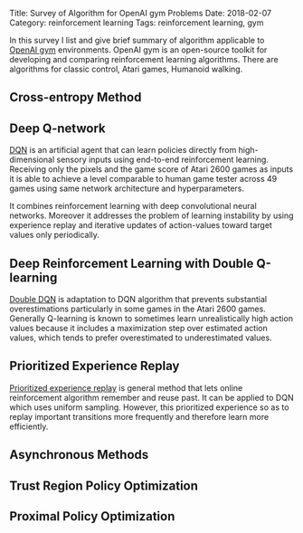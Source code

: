 Title: Survey of Algorithm for OpenAI gym Problems
Date: 2018-02-07
Category: reinforcement learning
Tags: reinforcement learning, gym

In this survey I list and give brief summary of algorithm applicable to
[OpenAI gym][gym] environments.
OpenAI gym is an open-source toolkit for developing and comparing
reinforcement learning algorithms.
There are algorithms for classic control, Atari games, Humanoid walking.

[gym]: https://github.com/openai/gym

## Cross-entropy Method

[entropy]: proceedings.mlr.press/v28/goschin13.pdf
[tetris]: http://ie.technion.ac.il/CE/files/papers/Learning%20Tetris%20Using%20the%20Noisy%20Cross-Entropy%20Method.pdf

## Deep Q-network

[DQN] is an artificial agent that can learn policies directly from
high-dimensional sensory inputs using end-to-end reinforcement learning.
Receiving only the pixels and the game score of Atari 2600 games as inputs
it is able to achieve a level comparable to human game tester across 49 games
using same network architecture and hyperparameters.

It combines reinforcement learning with deep convolutional neural networks.
Moreover it addresses the problem of learning instability by using experience
replay and iterative updates of action-values toward target values only
periodically.

[dqn]: https://storage.googleapis.com/deepmind-media/dqn/DQNNaturePaper.pdf

## Deep Reinforcement Learning with Double Q-learning

[Double DQN][double-dqn] is adaptation to DQN algorithm that prevents
substantial overestimations particularly in some games in the Atari 2600 games.
Generally Q-learning is known to sometimes learn unrealistically high action
values because it includes a maximization step over estimated action values,
which tends to prefer overestimated to underestimated values.

[double-dqn]: https://arxiv.org/abs/1509.06461

## Prioritized Experience Replay

[Prioritized experience replay][prioritized] is general method that lets
online reinforcement algorithm remember and reuse past.
It can be applied to DQN which uses uniform sampling.
However, this prioritized experience so as to replay important transitions
more frequently and therefore learn more efficiently.

[prioritized]: https://arxiv.org/abs/1511.05952

## Asynchronous Methods

[a2c]: https://arxiv.org/abs/1602.01783

## Trust Region Policy Optimization

[trpo]: https://arxiv.org/abs/1502.05477

## Proximal Policy Optimization

[ppo]: https://arxiv.org/abs/1707.06347
